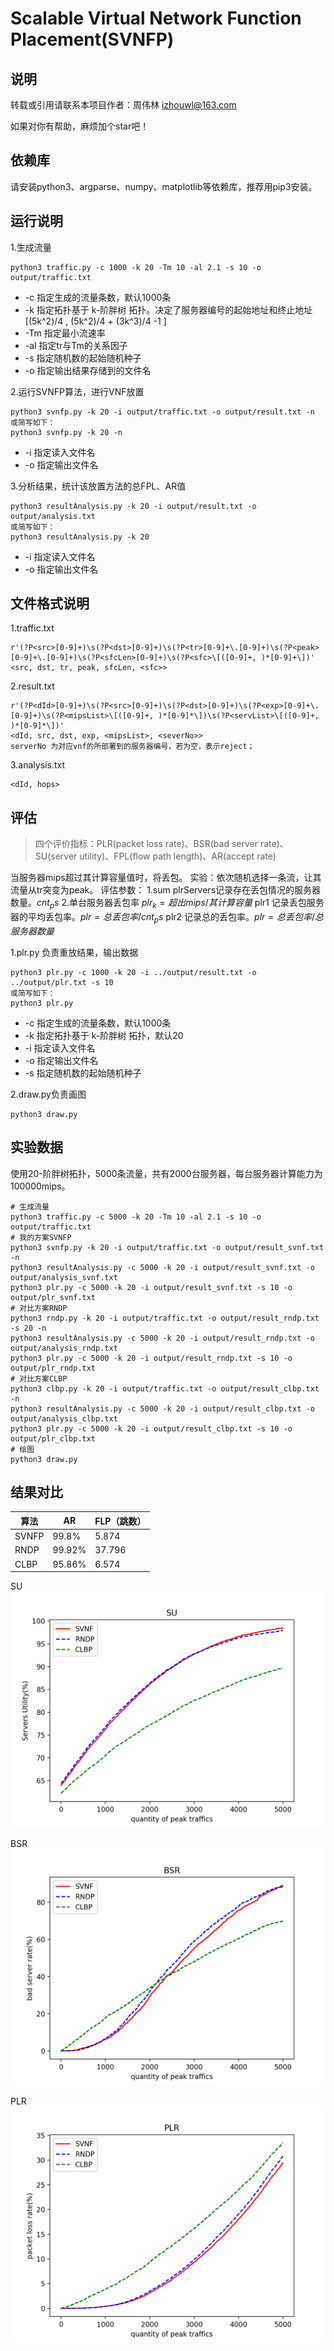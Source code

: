 # Scalable Virtual Network Function Placement(SVNFP)

## 说明

转载或引用请联系本项目作者：周伟林 izhouwl@163.com

如果对你有帮助，麻烦加个star吧！

## 依赖库

请安装python3、argparse、numpy、matplotlib等依赖库，推荐用pip3安装。

## 运行说明

1.生成流量

```console
python3 traffic.py -c 1000 -k 20 -Tm 10 -al 2.1 -s 10 -o output/traffic.txt
```

+ -c 指定生成的流量条数，默认1000条
+ -k 指定拓扑基于 k-阶胖树 拓扑。决定了服务器编号的起始地址和终止地址 [(5k^2)/4 , (5k^2)/4 + (3k^3)/4 -1 ]
+ -Tm 指定最小流速率
+ -al 指定tr与Tm的关系因子
+ -s 指定随机数的起始随机种子
+ -o 指定输出结果存储到的文件名

2.运行SVNFP算法，进行VNF放置

```console
python3 svnfp.py -k 20 -i output/traffic.txt -o output/result.txt -n
或简写如下：
python3 svnfp.py -k 20 -n
```

+ -i 指定读入文件名
+ -o 指定输出文件名

3.分析结果，统计该放置方法的总FPL、AR值

```console
python3 resultAnalysis.py -k 20 -i output/result.txt -o output/analysis.txt
或简写如下：
python3 resultAnalysis.py -k 20
```

+ -i 指定读入文件名
+ -o 指定输出文件名

## 文件格式说明

1.traffic.txt

```console
r'(?P<src>[0-9]+)\s(?P<dst>[0-9]+)\s(?P<tr>[0-9]+\.[0-9]+)\s(?P<peak>[0-9]+\.[0-9]+)\s(?P<sfcLen>[0-9]+)\s(?P<sfc>\[([0-9]+, )*[0-9]+\])'
<src, dst, tr, peak, sfcLen, <sfc>>
```

2.result.txt

```console
r'(?P<dId>[0-9]+)\s(?P<src>[0-9]+)\s(?P<dst>[0-9]+)\s(?P<exp>[0-9]+\.[0-9]+)\s(?P<mipsList>\[([0-9]+, )*[0-9]*\])\s(?P<servList>\[([0-9]+, )*[0-9]*\])'
<dId, src, dst, exp, <mipsList>, <severNo>>
serverNo 为对应vnf的所部署到的服务器编号，若为空，表示reject；
```

3.analysis.txt

```console
<dId, hops>
```

## 评估

> 四个评价指标：PLR(packet loss rate)、BSR(bad server rate)、SU(server utility)、FPL(flow path length)、AR(accept rate)

当服务器mips超过其计算容量值时，将丢包。
实验：依次随机选择一条流，让其流量从tr突变为peak。
评估参数：
1.sum plrServers记录存在丢包情况的服务器数量。$cnt_ps$
2.单台服务器丢包率 $plr_k = 超出mips/其计算容量$
plr1 记录丢包服务器的平均丢包率。$plr = 总丢包率/cnt_ps$
plr2 记录总的丢包率。$plr = 总丢包率/总服务器数量$

1.plr.py 负责重放结果，输出数据

```console
python3 plr.py -c 1000 -k 20 -i ../output/result.txt -o ../output/plr.txt -s 10
或简写如下：
python3 plr.py
```

+ -c 指定生成的流量条数，默认1000条
+ -k 指定拓扑基于 k-阶胖树 拓扑，默认20
+ -i 指定读入文件名
+ -o 指定输出文件名
+ -s 指定随机数的起始随机种子

2.draw.py负责画图

```console
python3 draw.py
```

## 实验数据

使用20-阶胖树拓扑，5000条流量，共有2000台服务器，每台服务器计算能力为100000mips。

```console
# 生成流量
python3 traffic.py -c 5000 -k 20 -Tm 10 -al 2.1 -s 10 -o output/traffic.txt
# 我的方案SVNFP
python3 svnfp.py -k 20 -i output/traffic.txt -o output/result_svnf.txt -n
python3 resultAnalysis.py -c 5000 -k 20 -i output/result_svnf.txt -o output/analysis_svnf.txt
python3 plr.py -c 5000 -k 20 -i output/result_svnf.txt -s 10 -o output/plr_svnf.txt
# 对比方案RNDP
python3 rndp.py -k 20 -i output/traffic.txt -o output/result_rndp.txt -s 20 -n
python3 resultAnalysis.py -c 5000 -k 20 -i output/result_rndp.txt -o output/analysis_rndp.txt
python3 plr.py -c 5000 -k 20 -i output/result_rndp.txt -s 10 -o output/plr_rndp.txt
# 对比方案CLBP
python3 clbp.py -k 20 -i output/traffic.txt -o output/result_clbp.txt -n
python3 resultAnalysis.py -c 5000 -k 20 -i output/result_clbp.txt -o output/analysis_clbp.txt
python3 plr.py -c 5000 -k 20 -i output/result_clbp.txt -s 10 -o output/plr_clbp.txt
# 绘图
python3 draw.py
```

## 结果对比

| 算法 | AR | FLP（跳数） |
| --- | --- | --- |
| SVNFP | 99.8% | 5.874 |
| RNDP | 99.92% | 37.796 |
| CLBP | 95.86% | 6.574 |

SU
![SU](/results/SU.png)

BSR
![BSR](/results/BSR.png)

PLR
![PLR](/results/PLR.png)
